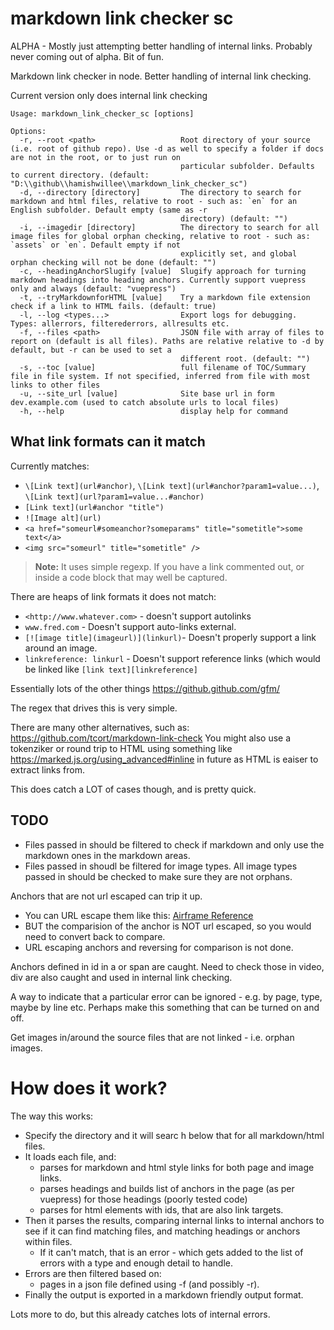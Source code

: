 # markdown link checker sc

ALPHA - Mostly just attempting better handling of internal links.
Probably never coming out of alpha. Bit of fun.

Markdown link checker in node.
Better handling of internal link checking.

Current version only does internal link checking

```
Usage: markdown_link_checker_sc [options]

Options:
  -r, --root <path>                   Root directory of your source (i.e. root of github repo). Use -d as well to specify a folder if docs are not in the root, or to just run on
                                      particular subfolder. Defaults to current directory. (default: "D:\\github\\hamishwillee\\markdown_link_checker_sc")
  -d, --directory [directory]         The directory to search for markdown and html files, relative to root - such as: `en` for an English subfolder. Default empty (same as -r
                                      directory) (default: "")
  -i, --imagedir [directory]          The directory to search for all image files for global orphan checking, relative to root - such as: `assets` or `en`. Default empty if not
                                      explicitly set, and global orphan checking will not be done (default: "")
  -c, --headingAnchorSlugify [value]  Slugify approach for turning markdown headings into heading anchors. Currently support vuepress only and always (default: "vuepress")
  -t, --tryMarkdownforHTML [value]    Try a markdown file extension check if a link to HTML fails. (default: true)
  -l, --log <types...>                Export logs for debugging. Types: allerrors, filterederrors, allresults etc.
  -f, --files <path>                  JSON file with array of files to report on (default is all files). Paths are relative relative to -d by default, but -r can be used to set a
                                      different root. (default: "")
  -s, --toc [value]                   full filename of TOC/Summary file in file system. If not specified, inferred from file with most links to other files
  -u, --site_url [value]              Site base url in form dev.example.com (used to catch absolute urls to local files)
  -h, --help                          display help for command
```


## What link formats can it match

Currently matches:
- `\[Link text](url#anchor)`, `\[Link text](url#anchor?param1=value...)`, `\[Link text](url?param1=value...#anchor)`
- `[Link text](url#anchor "title")`
- `![Image alt](url)`
- `<a href="someurl#someanchor?someparams" title="sometitle">some text</a>`
- `<img src="someurl" title="sometitle" />`


> **Note:** It uses simple regexp. If you have a link commented out, or inside a code block that may well be captured.

There are heaps of link formats it does not match:

- `<http://www.whatever.com>` - doesn't support autolinks
- `www.fred.com` - Doesn't support auto-links external.
- `[![image title](imageurl)](linkurl)`- Doesn't properly support a link around an image.
- `linkreference: linkurl` - Doesn't support reference links (which would be linked like `[link text][linkreference]`


Essentially lots of the other things https://github.github.com/gfm/ 


The regex that drives this is very simple.


There are many other alternatives, such as: https://github.com/tcort/markdown-link-check
You might also use a tokenziker or round trip to HTML using something like https://marked.js.org/using_advanced#inline in future as HTML is eaiser to extract links from.

This does catch a LOT of cases though, and is pretty quick.

## TODO

- Files passed in should be filtered to check if markdown and only use the markdown ones in the markdown areas.
- Files passed in shoudl be filtered for image types.
  All image types passed in should be checked to make sure they are not orphans.

Anchors that are not url escaped can trip it up. 
- You can URL escape them like this: [Airframe Reference](#underwater_robot_underwater_robot_hippocampus_uuv_%28unmanned_underwater_vehicle%29)
- BUT the comparision of the anchor is NOT url escaped, so you would need to convert back to compare.
- URL escaping anchors and reversing for comparison is not done.

Anchors defined in id in a or span are caught. Need to check those in video, div are also caught and used in internal link checking.

A way to indicate that a particular error can be ignored - e.g. by page, type, maybe by line etc. Perhaps make this something that can be turned on and off.

Get images in/around the source files that are not linked - i.e. orphan images.



# How does it work?

The way this works:
- Specify the directory and it will searc
h below that for all markdown/html files.
- It loads each file, and:
  - parses for markdown and html style links for both page and image links.
  - parses headings and builds list of anchors in the page (as per vuepress) for those headings (poorly tested code)
  - parses for html elements with ids, that are also link targets. 
- Then it parses the results, comparing internal links to internal anchors to see if it can find matching files, and matching headings or anchors within files.
  - If it can't match, that is an error - which gets added to the list of errors with a type and enough detail to handle.
- Errors are then filtered based on:
  - pages in a json file defined using -f (and possibly -r). 
- Finally the output is exported in a markdown friendly output format.

Lots more to do, but this already catches lots of internal errors.

